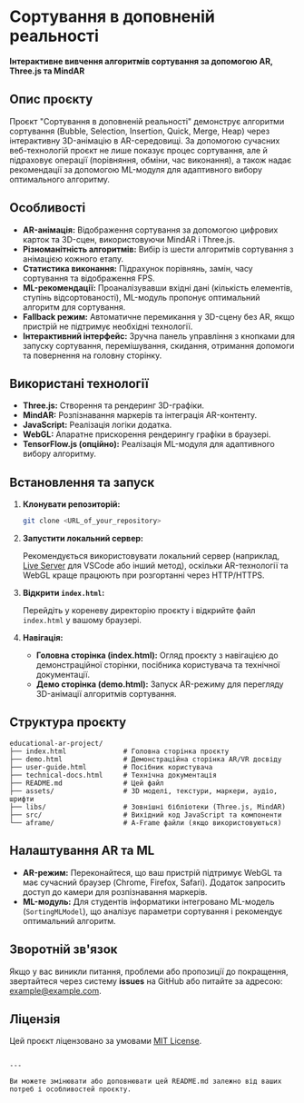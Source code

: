 # Сортування в доповненій реальності

**Інтерактивне вивчення алгоритмів сортування за допомогою AR, Three.js та MindAR**

## Опис проєкту

Проєкт "Сортування в доповненій реальності" демонструє алгоритми сортування (Bubble, Selection, Insertion, Quick, Merge, Heap) через інтерактивну 3D-анімацію в AR-середовищі. За допомогою сучасних веб-технологій проєкт не лише показує процес сортування, але й підраховує операції (порівняння, обміни, час виконання), а також надає рекомендації за допомогою ML-модуля для адаптивного вибору оптимального алгоритму.

## Особливості

- **AR-анімація:** Відображення сортування за допомогою цифрових карток та 3D-сцен, використовуючи MindAR і Three.js.
- **Різноманітність алгоритмів:** Вибір із шести алгоритмів сортування з анімацією кожного етапу.
- **Статистика виконання:** Підрахунок порівнянь, замін, часу сортування та відображення FPS.
- **ML-рекомендації:** Проаналізувавши вхідні дані (кількість елементів, ступінь відсортованості), ML-модуль пропонує оптимальний алгоритм для сортування.
- **Fallback режим:** Автоматичне перемикання у 3D-сцену без AR, якщо пристрій не підтримує необхідні технології.
- **Інтерактивний інтерфейс:** Зручна панель управління з кнопками для запуску сортування, перемішування, скидання, отримання допомоги та повернення на головну сторінку.

## Використані технології

- **Three.js:** Створення та рендеринг 3D-графіки.
- **MindAR:** Розпізнавання маркерів та інтеграція AR-контенту.
- **JavaScript:** Реалізація логіки додатка.
- **WebGL:** Апаратне прискорення рендерингу графіки в браузері.
- **TensorFlow.js (опційно):** Реалізація ML-модуля для адаптивного вибору алгоритму.

## Встановлення та запуск

1. **Клонувати репозиторій:**

   ```bash
   git clone <URL_of_your_repository>
   ```

2. **Запустити локальний сервер:**

   Рекомендується використовувати локальний сервер (наприклад, [Live Server](https://marketplace.visualstudio.com/items?itemName=ritwickdey.LiveServer) для VSCode або інший метод), оскільки AR-технології та WebGL краще працюють при розгортанні через HTTP/HTTPS.

3. **Відкрити `index.html`:**

   Перейдіть у кореневу директорію проєкту і відкрийте файл `index.html` у вашому браузері.

4. **Навігація:**

   - **Головна сторінка (index.html):** Огляд проєкту з навігацією до демонстраційної сторінки, посібника користувача та технічної документації.
   - **Демо сторінка (demo.html):** Запуск AR-режиму для перегляду 3D-анімації алгоритмів сортування.

## Структура проєкту

```
educational-ar-project/
├── index.html              # Головна сторінка проєкту
├── demo.html               # Демонстраційна сторінка AR/VR досвіду
├── user-guide.html         # Посібник користувача
├── technical-docs.html     # Технічна документація
├── README.md               # Цей файл
├── assets/                 # 3D моделі, текстури, маркери, аудіо, шрифти
├── libs/                   # Зовнішні бібліотеки (Three.js, MindAR)
├── src/                    # Вихідний код JavaScript та компоненти
└── aframe/                 # A-Frame файли (якщо використовуються)
```

## Налаштування AR та ML

- **AR-режим:** Переконайтеся, що ваш пристрій підтримує WebGL та має сучасний браузер (Chrome, Firefox, Safari). Додаток запросить доступ до камери для розпізнавання маркерів.
- **ML-модуль:** Для студентів інформатики інтегровано ML-модель (`SortingMLModel`), що аналізує параметри сортування і рекомендує оптимальний алгоритм.

## Зворотній зв'язок

Якщо у вас виникли питання, проблеми або пропозиції до покращення, звертайтеся через систему **issues** на GitHub або питайте за адресою: [example@example.com](mailto:example@example.com).

## Ліцензія

Цей проєкт ліцензовано за умовами [MIT License](LICENSE).

```

---

Ви можете змінювати або доповнювати цей README.md залежно від ваших потреб і особливостей проєкту.